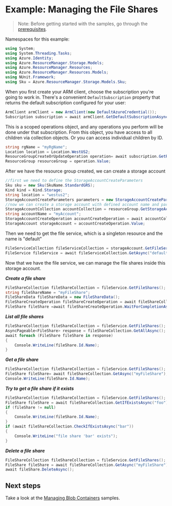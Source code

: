 # Example: Managing the File Shares

>Note: Before getting started with the samples, go through the [prerequisites](https://github.com/Azure/azure-sdk-for-net/tree/main/sdk/resourcemanager/Azure.ResourceManager#prerequisites).

Namespaces for this example:

```C# Snippet:Managing_StorageAccounts_NameSpaces
using System;
using System.Threading.Tasks;
using Azure.Identity;
using Azure.ResourceManager.Storage.Models;
using Azure.ResourceManager.Resources;
using Azure.ResourceManager.Resources.Models;
using NUnit.Framework;
using Sku = Azure.ResourceManager.Storage.Models.Sku;
```

When you first create your ARM client, choose the subscription you're going to work in. There's a convenient `DefaultSubscription` property that returns the default subscription configured for your user:

```C# Snippet:Managing_StorageAccounts_DefaultSubscription
ArmClient armClient = new ArmClient(new DefaultAzureCredential());
Subscription subscription = await armClient.GetDefaultSubscriptionAsync();
```

This is a scoped operations object, and any operations you perform will be done under that subscription. From this object, you have access to all children via collection objects. Or you can access individual children by ID.

```C# Snippet:Managing_StorageAccounts_GetResourceGroupCollection
string rgName = "myRgName";
Location location = Location.WestUS2;
ResourceGroupCreateOrUpdateOperation operation= await subscription.GetResourceGroups().CreateOrUpdateAsync(rgName, new ResourceGroupData(location));
ResourceGroup resourceGroup = operation.Value;
```

After we have the resource group created, we can create a storage account

```C# Snippet:Managing_StorageAccounts_CreateStorageAccount
//first we need to define the StorageAccountCreateParameters
Sku sku = new Sku(SkuName.StandardGRS);
Kind kind = Kind.Storage;
string location = "westus2";
StorageAccountCreateParameters parameters = new StorageAccountCreateParameters(sku, kind, location);
//now we can create a storage account with defined account name and parameters
StorageAccountCollection accountCollection = resourceGroup.GetStorageAccounts();
string accountName = "myAccount";
StorageAccountCreateOperation accountCreateOperation = await accountCollection.CreateOrUpdateAsync(accountName, parameters);
StorageAccount storageAccount = accountCreateOperation.Value;
```


Then we need to get the file service, which is a singleton resource and the name is "default"

```C# Snippet:Managing_FileShares_GetFileService
FileServiceCollection fileServiceCollection = storageAccount.GetFileServices();
FileService fileService = await fileServiceCollection.GetAsync("default");
```


Now that we have the file service, we can manage the file shares inside this storage account.

***Create a file share***

```C# Snippet:Managing_FileShares_CreateFileShare
FileShareCollection fileShareCollection = fileService.GetFileShares();
string fileShareName = "myFileShare";
FileShareData fileShareData = new FileShareData();
FileShareCreateOperation fileShareCreateOperation = await fileShareCollection.CreateOrUpdateAsync(fileShareName, fileShareData);
FileShare fileShare =await fileShareCreateOperation.WaitForCompletionAsync();
```

***List all file shares***

```C# Snippet:Managing_FileShares_ListFileShares
FileShareCollection fileShareCollection = fileService.GetFileShares();
AsyncPageable<FileShare> response = fileShareCollection.GetAllAsync();
await foreach (FileShare fileShare in response)
{
    Console.WriteLine(fileShare.Id.Name);
}
```

***Get a file share***

```C# Snippet:Managing_FileShares_GetFileShare
FileShareCollection fileShareCollection = fileService.GetFileShares();
FileShare fileShare= await fileShareCollection.GetAsync("myFileShare");
Console.WriteLine(fileShare.Id.Name);
```

***Try to get a file share if it exists***

```C# Snippet:Managing_FileShares_GetFileShareIFExists
FileShareCollection fileShareCollection = fileService.GetFileShares();
FileShare fileShare = await fileShareCollection.GetIfExistsAsync("foo");
if (fileShare != null)
{
    Console.WriteLine(fileShare.Id.Name);
}
if (await fileShareCollection.CheckIfExistsAsync("bar"))
{
    Console.WriteLine("file share 'bar' exists");
}
```

***Delete a file share***

```C# Snippet:Managing_FileShares_DeleteFileShare
FileShareCollection fileShareCollection = fileService.GetFileShares();
FileShare fileShare = await fileShareCollection.GetAsync("myFileShare");
await fileShare.DeleteAsync();
```

## Next steps

Take a look at the [Managing Blob Containers](https://github.com/Azure/azure-sdk-for-net/blob/main/sdk/storage/Azure.ResourceManager.Storage/samples/Sample1_ManagingBlobContainers.md) samples.
